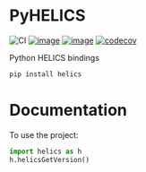 # PyHELICS

![CI](https://github.com/GMLC-TDC/pyhelics/workflows/CI/badge.svg)
[![image](https://badges.gitter.im/GMLC-TDC/pyhelics.png)](https://gitter.im/GMLC-TDC/HELICS)
[![image](https://img.shields.io/badge/docs-ready-blue.svg)](https://python.helics.org)
[![codecov](https://codecov.io/gh/GMLC-TDC/pyhelics/branch/master/graph/badge.svg)](https://codecov.io/gh/GMLC-TDC/pyhelics)

Python HELICS bindings

```bash
pip install helics
```

Documentation
=============

To use the project:

```python
import helics as h
h.helicsGetVersion()
```
